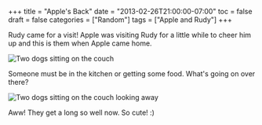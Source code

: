 +++
title = "Apple's Back"
date = "2013-02-26T21:00:00-07:00"
toc = false
draft = false
categories = ["Random"]
tags = ["Apple and Rudy"]
+++


<p>Rudy came for a visit!&nbsp;Apple was visiting Rudy for a little while to cheer him up and this is them when Apple came home.</p>    
<p><img alt="Two dogs sitting on the couch" src="https://cdn.smylee.com/images/2013/03/8542339961_afd2749866_b.jpg" title="Apple and Rudy all bundled up on the couch," /></p>    
<p>Someone must be in the kitchen or getting some food. What's going on over there?</p>    
<p><img alt="Two dogs sitting on the couch looking away" src="https://cdn.smylee.com/images/2013/03/8543438276_958c44ceff_b.jpg" title="What&amp;#039;s going on over there..?" /></p>    
<p>Aww! They get a long so well now. So cute! :)</p>  